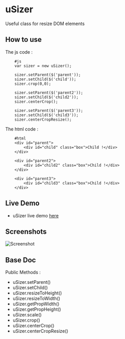 uSizer
======

Useful class for resize DOM elements


How to use
----------

The js code :

        #js
        var sizer = new uSizer();

        sizer.setParent($('parent'));
        sizer.setChild($('child'));
        sizer.crop(0,0);

        sizer.setParent($('parent2'));
        sizer.setChild($('child2'));
        sizer.centerCrop();

        sizer.setParent($('parent3'));
        sizer.setChild($('child3'));
        sizer.centerCropResize();

The html code :

        #html
        <div id="parent">
            <div id="child" class="box">Child !</div>
        </div>

        <div id="parent2">
            <div id="child2" class="box">Child !</div>
        </div>

        <div id="parent3">
            <div id="child3" class="box">Child !</div>
        </div>


Live Demo
-----------

* uSizer live demo [here](http://goo.gl/2VGUz)


Screenshots
-----------
![Screenshot](http://goo.gl/W8dxR)


Base Doc
-----------

Public Methods :

  * uSizer.setParent()    
  * uSizer.setChild()
  * uSizer.resizeToHeight()
  * uSizer.resizeToWidth()
  * uSizer.getPropWidth()
  * uSizer.getPropHeight()
  * uSizer.scale()
  * uSizer.crop()
  * uSizer.centerCrop()
  * uSizer.centerCropResize()
